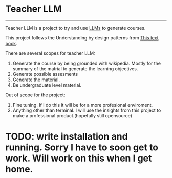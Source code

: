 # Teacher LLM
---
Teacher LLM is a project to try and use [LLMs](https://en.wikipedia.org/wiki/Large_language_model) to generate courses.

This project follows the Understanding by design patterns from [This text book](https://en.wikipedia.org/wiki/Understanding_by_Design).

 There are several scopes for teacher LLM:

1. Generate the course by being grounded with wikipedia. Mostly for the summary of the matrial to generate the learning objectives.
2. Generate possible assesments
3. Generate the material.
4. Be undergraduate level material.

Out of scope for the project:

1. Fine tuning. If I do this it will be for a more profesional enviroment.
2. Anything other than terminal. I will use the insights from this project to make a professional product.(hopefully still opensource)

# TODO: write installation and running. Sorry I have to soon get to work. Will work on this when I get home.